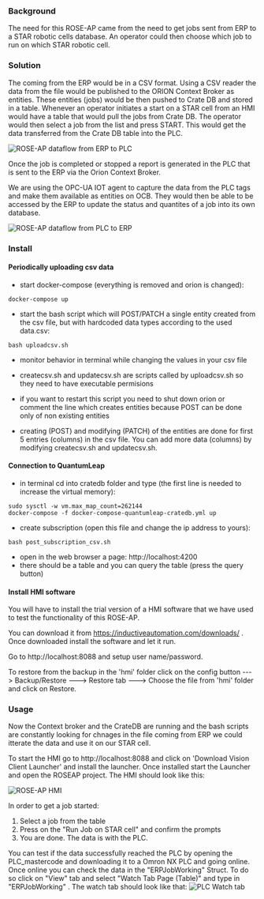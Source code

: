 ### Background
The need for this ROSE-AP came from the need to get jobs sent from ERP to a STAR robotic cells database. 
An operator could then choose which job to run on which STAR robotic cell. 

### Solution 
The coming from the ERP would be in a CSV format. Using a CSV reader the data from the file would be published
to the ORION Context Broker as entities. These entities (jobs) would be then pushed to Crate DB and stored in a table. 
Whenever an operator initiates a start on a STAR cell from an HMI would have a table that would pull the jobs from 
Crate DB. The operator would then select a job from the list and press START. This would get the data transferred from 
the Crate DB table into the PLC. 

![ROSE-AP dataflow from ERP to PLC](https://i.ibb.co/L1v669T/ROSE-AP-1.jpg) 

Once the job is completed or stopped a report is generated in the PLC that is sent to the ERP via the Orion Context Broker. 

We are using the OPC-UA IOT agent to capture the data from the PLC tags and make them available as entities on OCB. 
They would then be able to be accessed by the ERP to update the status and quantites of a job into its own database. 

![ROSE-AP dataflow from PLC to ERP](https://i.ibb.co/dDB91Bh/ROSE-AP-2.jpg)

### Install 

#### Periodically uploading csv data

- start docker-compose (everything is removed and orion is changed):
```
docker-compose up
```
- start the bash script which will POST/PATCH a single entity created from the csv file, but with hardcoded data types according to the used data.csv:
```
bash uploadcsv.sh
```
- monitor behavior in terminal while changing the values in your csv file

- createcsv.sh and updatecsv.sh are scripts called by uploadcsv.sh so they need to have executable permisions

- if you want to restart this script you need to shut down orion or comment the line which creates entities because POST can be done only of non existing entities

- creating (POST) and modifying (PATCH) of the entities are done for first 5 entries (columns) in the csv file. You can add more data (columns) by modifying createcsv.sh and updatecsv.sh. 

#### Connection to QuantumLeap

- in terminal cd into cratedb folder and type (the first line is needed to increase the virtual memory):
```
sudo sysctl -w vm.max_map_count=262144
docker-compose -f docker-compose-quantumleap-cratedb.yml up
```
- create subscription (open this file and change the ip address to yours):
```
bash post_subscription_csv.sh
```
- open in the web browser a page: http://localhost:4200
- there should be a table and you can query the table (press the query button)

#### Install HMI software 

You will have to install the trial version of a HMI software that we have used to test the functionality of this ROSE-AP. 

You can download it from https://inductiveautomation.com/downloads/ . Once downloaded install the software and let it run. 

Go to http://localhost:8088 and setup user name/password. 

To restore from the backup in the 'hmi' folder click on the config button ---> Backup/Restore ---> Restore tab ---> Choose the file from 'hmi' folder and click on Restore.

### Usage

Now the Context broker and the CrateDB are running and the bash scripts are constantly looking for chnages in the file coming from ERP we could itterate the data and use it on our STAR cell. 

To start the HMI go to http://localhost:8088 and click on 'Download Vision Client Launcher' and install the launcher. 
Once installed start the Launcher and open the ROSEAP project.
The HMI should look like this: 

![ROSE-AP HMI](https://i.ibb.co/bmVYS4W/rose-ap-3.jpg)

In order to get a job started: 
1. Select a job from the table
2. Press on the "Run Job on STAR cell" and confirm the prompts
3. You are done. The data is with the PLC.

You can test if the data successfully reached the PLC by opening the PLC_mastercode and downloading it to a Omron NX PLC and going online.
Once online you can check the data in the "ERPJobWorking" Struct. 
To do so click on "View" tab and select "Watch Tab Page (Table)" and type in "ERPJobWorking" . 
The watch tab should look like that: 
![PLC Watch tab](https://i.ibb.co/pwd1vmB/rose-ap-4.jpg)